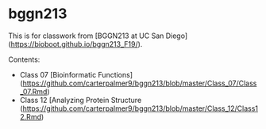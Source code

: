 # bggn213
This is for classwork from  [BGGN213 at UC San Diego] (https://bioboot.github.io/bggn213_F19/).

Contents: 
- Class 07 [Bioinformatic Functions] (https://github.com/carterpalmer9/bggn213/blob/master/Class_07/Class_07.Rmd)
- Class 12 [Analyzing Protein Structure (https://github.com/carterpalmer9/bggn213/blob/master/Class_12/Class12.Rmd)


